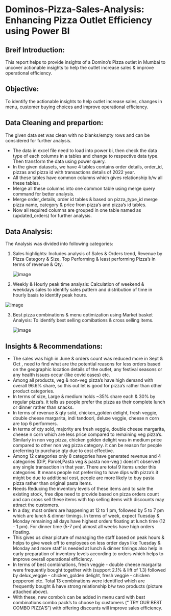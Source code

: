 # Dominos-Pizza-Sales-Analysis: Enhancing Pizza Outlet Efficiency using Power BI
## Breif Introduction:
This report helps to provide insights of a Domino’s Pizza outlet in Mumbai to uncover actionable insights to help the outlet increase sales & improve operational efficiency.

## Objective: 
To identify the actionable insights to help outlet increase sales, changes in menu, customer buying choices and improve operational efficiency.

## Data Cleaning and prepartion:
The given data set was clean with no blanks/empty rows and can be considered for further analysis.
- The data in excel file need to load into power bi, then check the data type of each columns in a tables and change to respective data type. Then transform the data using power query.
- In the given datasets, we have 4 tables contains order details, order_id, pizzas and pizza id with transactions details of 2022 year.
- All these tables have common columns which gives relationship b/w all these tables.
- Merge all these columns into one common table using merge query command for better analysis.
- Merge order_details, order id tables & based on pizza_type_id merge pizza name, category & price from pizza’s and pizza’s id tables.
- Now all required columns are grouped in one table named as (updated_orders) for further analysis.

## Data Analysis:
The Analysis was divided into following categories:
1. Sales highlights: Includes analysis of Sales & Orders trend, Revenue by Pizza Category & Size, Top Performing & least performing Pizza’s in terms of revenue & Qty.

   ![image](https://github.com/vishnupriya-projects/Dominos-Pizza-Sales-Analysis/assets/159273003/8ef24546-fe0f-4909-a41e-7fcae3dc9742)

2. Weekly & Hourly peak time analysis: Calculation of weekend & weekdays sales to identify sales pattern and distribution of time in hourly basis to identify peak hours.

  ![image](https://github.com/vishnupriya-projects/Dominos-Pizza-Sales-Analysis/assets/159273003/cd140268-ea4a-4937-8c45-ec7d87ca1c07)

3. Best pizza combinations & menu optimization using Market basket Analysis: To identify best selling comibations & cross selling items.

   ![image](https://github.com/vishnupriya-projects/Dominos-Pizza-Sales-Analysis/assets/159273003/eebc154f-2afd-4306-bbff-4a1124759967)

## Insights & Recommendations:
- The sales was high in June & orders count was reduced more in Sept & Oct , need to find what are the potential reasons for less orders based on the geographic location details of the outlet, any festival seasons or any health issues occur (like covid cases) etc.
- Among all products, veg & non-veg pizza’s have high demand with overall 96.6% share, so this out let is good for pizza’s rather than other product categories.
- In terms of size, Large & medium holds ~35% share each & 30%  by regular pizza’s. it tells us people prefer the pizza as their complete lunch or dinner rather than snacks.
- In terms of revenue & qty sold, chicken_golden delight, fresh veggie, double cheese margarita, indi tandoori, deluxe veggie, cheese n corn are top 6 performers.
- In terms of qty sold, majority are fresh veggie, double cheese margarita, cheese n corn which are less price compared to remaining veg pizza’s. Similarly in non veg pizza, chicken golden delight was in medium price compared to other non veg pizza category. it can be reason for people preferring to purchase qty due to cost effective.
- Among 12 categories only 8 categories have generated revenue and 4 categories (DIP, Parcel,Pasta veg & pasta non-veg ) doesn’t observed any single transaction in that year.  There are total 9 items under this categories. It means people not preferring to have dips with pizza’s it might be due to additional cost, people are more likely to buy pasta pizza rather than original pasta items.
- Needs Reducing the inventory levels of these items and to sale the existing stock, free dips need to provide based on pizza orders count and can cross sell these items with top selling items with discounts may attract the customers.
- In a day, most orders are happening at 12 to 1 pm, followed by 5 to 7 pm which are lunch & dinner timings. In terms of week, expect Tuesday & Monday remaining all days have highest orders floating at lunch time (12 - 1 pm). For dinner time (5-7 pm) almost all weeks have high orders floating.
- This gives us clear picture of managing the staff based on peak hours & helps to give week off to employees on less order days like Tuesday & Monday and more staff is needed at lunch & dinner timings also help in early preparation of inventory levels according to orders which helps to improve overall operational efficiency.
- In terms of best combinations, fresh veggie - double cheese margarita were frequently bought together with (support 2.1% & lift of 1.3) followed by delux_veggie - chicken_golden delight, fresh veggie - chicken pepperoni etc. Total 13 combinations were identified which are frequently bought & have strong relationship b/w two products (picture attached above).
- With these, new combo’s can be added in menu card with best combinations combo pack’s to choose by customers (“ TRY OUR BEST COMBO PIZZA’S”) with offering discounts will improve sales efficiency.

